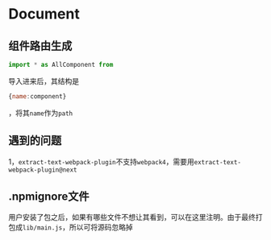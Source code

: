 # Document

## 组件路由生成

```jsx
import * as AllComponent from
```

导入进来后，其结构是

```jsx
{name:component}
```

，将其```name```作为```path```

## 遇到的问题

1，```extract-text-webpack-plugin```不支持```webpack4```，需要用```extract-text-webpack-plugin@next```

## .npmignore文件

用户安装了包之后，如果有哪些文件不想让其看到，可以在这里注明。由于最终打包成```lib/main.js```，所以可将源码忽略掉
